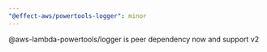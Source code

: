 ```yaml
---
"@effect-aws/powertools-logger": minor
---
```


@aws-lambda-powertools/logger is peer dependency now and support v2
